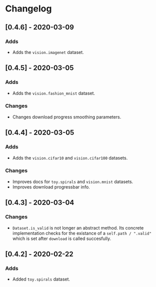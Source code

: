 # Changelog

## [0.4.6] - 2020-03-09
### Adds
- Adds the `vision.imagenet` dataset.

## [0.4.5] - 2020-03-05
### Adds
- Adds the `vision.fashion_mnist` dataset.
### Changes
- Changes download progress smoothing parameters.


## [0.4.4] - 2020-03-05
### Adds
- Adds the `vision.cifar10` and `vision.cifar100` datasets.
### Changes
- Improves docs for `toy.spirals` and `vision.mnist` datasets.
- Improves download progressbar info.


## [0.4.3] - 2020-03-04
### Changes
- `Dataset.is_valid` is not longer an abstract method. Its concrete implementation checks for the existance of a `self.path / ".valid"` which is set after `download` is called succesfully.


## [0.4.2] - 2020-02-22
### Adds
- Added `toy.spirals` dataset.
